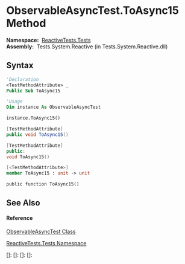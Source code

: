 # ObservableAsyncTest.ToAsync15 Method

**Namespace:**  [ReactiveTests.Tests](ReactiveTests.Tests\ReactiveTests.Tests.md)  
**Assembly:**  Tests.System.Reactive (in Tests.System.Reactive.dll)

## Syntax

```vb
'Declaration
<TestMethodAttribute> _
Public Sub ToAsync15
```

```vb
'Usage
Dim instance As ObservableAsyncTest

instance.ToAsync15()
```

```csharp
[TestMethodAttribute]
public void ToAsync15()
```

```c++
[TestMethodAttribute]
public:
void ToAsync15()
```

```fsharp
[<TestMethodAttribute>]
member ToAsync15 : unit -> unit 
```

```jscript
public function ToAsync15()
```

## See Also

#### Reference

[ObservableAsyncTest Class](ObservableAsyncTest\ObservableAsyncTest.md)

[ReactiveTests.Tests Namespace](ReactiveTests.Tests\ReactiveTests.Tests.md)

[]: 
[]: 
[]: 
[]: 
